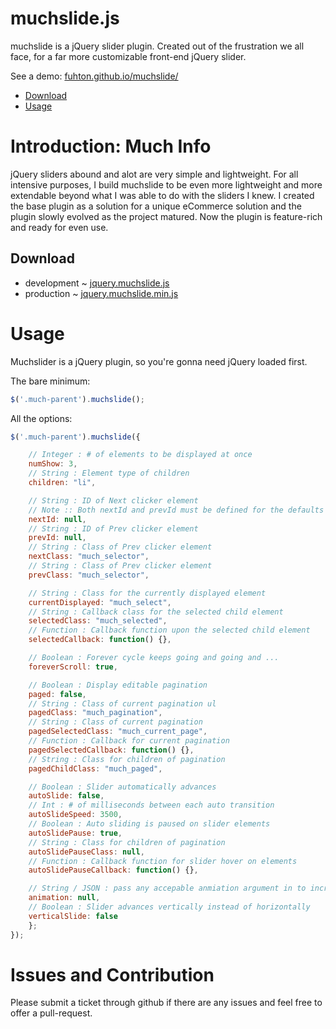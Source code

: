 muchslide.js
========

muchslide is a jQuery slider plugin. Created out of the frustration we all face, for a far more customizable front-end jQuery slider.

See a demo: [fuhton.github.io/muchslide/](http://fuhton.github.io/muchslide/)

- [Download](https://github.com/fuhton/muchslide#download)
- [Usage](https://github.com/fuhton/muchslide#usage)


Introduction: Much Info
==================================

jQuery sliders abound and alot are very simple and lightweight. For all intensive purposes, I build muchslide to be even more lightweight and more extendable beyond what I was able to do with the sliders I knew. I created the base plugin as a solution for a unique eCommerce solution and the plugin slowly evolved as the project matured. Now the plugin is feature-rich and ready for even use.

Download
--------

- development ~ [jquery.muchslide.js](https://raw.github.com/fuhton/muchslide/master/src/jquery.muchslide.js)
- production ~ [jquery.muchslide.min.js](https://raw.github.com/fuhton/muchslide/master/dist/jquery.muchslide.min.js)




Usage
=====

Muchslider is a jQuery plugin, so you're gonna need jQuery loaded first.

The bare minimum:

```javascript
$('.much-parent').muchslide();
```

All the options:

```javascript
$('.much-parent').muchslide({

    // Integer : # of elements to be displayed at once
    numShow: 3,
    // String : Element type of children
    children: "li",

    // String : ID of Next clicker element
    // Note :: Both nextId and prevId must be defined for the defaults to be overridden
    nextId: null,
    // String : ID of Prev clicker element
    prevId: null,
    // String : Class of Prev clicker element
    nextClass: "much_selector",
    // String : Class of Prev clicker element
    prevClass: "much_selector",

    // String : Class for the currently displayed element
    currentDisplayed: "much_select",
    // String : Callback class for the selected child element
    selectedClass: "much_selected",
    // Function : Callback function upon the selected child element
    selectedCallback: function() {},

    // Boolean : Forever cycle keeps going and going and ...
    foreverScroll: true,

    // Boolean : Display editable pagination
    paged: false,
    // String : Class of current pagination ul
    pagedClass: "much_pagination",
    // String : Class of current pagination
    pagedSelectedClass: "much_current_page",
    // Function : Callback for current pagination
    pagedSelectedCallback: function() {},
    // String : Class for children of pagination
    pagedChildClass: "much_paged",

    // Boolean : Slider automatically advances
    autoSlide: false,
    // Int : # of milliseconds between each auto transition
    autoSlideSpeed: 3500,
    // Boolean : Auto sliding is paused on slider elements
    autoSlidePause: true,
    // String : Class for children of pagination
    autoSlidePauseClass: null,
    // Function : Callback function for slider hover on elements
    autoSlidePauseCallback: function() {},

    // String / JSON : pass any accepable anmiation argument in to increase the scroll, position, or duration
    animation: null,
    // Boolean : Slider advances vertically instead of horizontally
    verticalSlide: false
    };
});
```

Issues and Contribution
=======================

Please submit a ticket through github if there are any issues and feel free to offer a pull-request.
